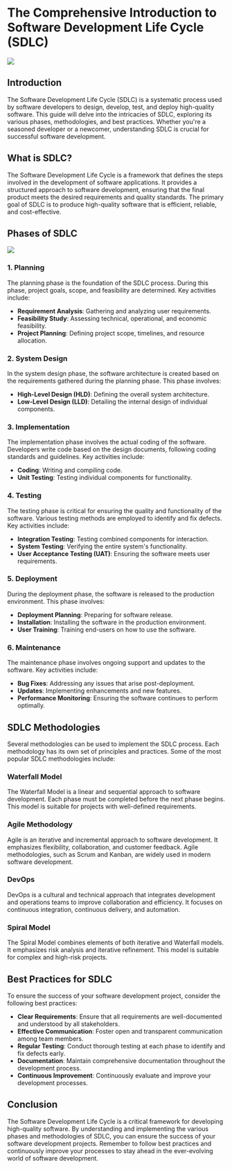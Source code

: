 # The Comprehensive Introduction to Software Development Life Cycle (SDLC)

![](image/Software-Developer-Life-Cycle.webp)

## Introduction

The Software Development Life Cycle (SDLC) is a systematic process used by software developers to design, develop, test, and deploy high-quality software. This guide will delve into the intricacies of SDLC, exploring its various phases, methodologies, and best practices. Whether you're a seasoned developer or a newcomer, understanding SDLC is crucial for successful software development.

## What is SDLC?

The Software Development Life Cycle is a framework that defines the steps involved in the development of software applications. It provides a structured approach to software development, ensuring that the final product meets the desired requirements and quality standards. The primary goal of SDLC is to produce high-quality software that is efficient, reliable, and cost-effective.

## Phases of SDLC

![](image/soft.png)

### 1. Planning

The planning phase is the foundation of the SDLC process. During this phase, project goals, scope, and feasibility are determined. Key activities include:

- **Requirement Analysis**: Gathering and analyzing user requirements.
- **Feasibility Study**: Assessing technical, operational, and economic feasibility.
- **Project Planning**: Defining project scope, timelines, and resource allocation.

### 2. System Design

In the system design phase, the software architecture is created based on the requirements gathered during the planning phase. This phase involves:

- **High-Level Design (HLD)**: Defining the overall system architecture.
- **Low-Level Design (LLD)**: Detailing the internal design of individual components.

### 3. Implementation

The implementation phase involves the actual coding of the software. Developers write code based on the design documents, following coding standards and guidelines. Key activities include:

- **Coding**: Writing and compiling code.
- **Unit Testing**: Testing individual components for functionality.

### 4. Testing

The testing phase is critical for ensuring the quality and functionality of the software. Various testing methods are employed to identify and fix defects. Key activities include:

- **Integration Testing**: Testing combined components for interaction.
- **System Testing**: Verifying the entire system's functionality.
- **User Acceptance Testing (UAT)**: Ensuring the software meets user requirements.

### 5. Deployment

During the deployment phase, the software is released to the production environment. This phase involves:

- **Deployment Planning**: Preparing for software release.
- **Installation**: Installing the software in the production environment.
- **User Training**: Training end-users on how to use the software.

### 6. Maintenance

The maintenance phase involves ongoing support and updates to the software. Key activities include:

- **Bug Fixes**: Addressing any issues that arise post-deployment.
- **Updates**: Implementing enhancements and new features.
- **Performance Monitoring**: Ensuring the software continues to perform optimally.

## SDLC Methodologies

Several methodologies can be used to implement the SDLC process. Each methodology has its own set of principles and practices. Some of the most popular SDLC methodologies include:

### Waterfall Model

The Waterfall Model is a linear and sequential approach to software development. Each phase must be completed before the next phase begins. This model is suitable for projects with well-defined requirements.

### Agile Methodology

Agile is an iterative and incremental approach to software development. It emphasizes flexibility, collaboration, and customer feedback. Agile methodologies, such as Scrum and Kanban, are widely used in modern software development.

### DevOps

DevOps is a cultural and technical approach that integrates development and operations teams to improve collaboration and efficiency. It focuses on continuous integration, continuous delivery, and automation.

### Spiral Model

The Spiral Model combines elements of both iterative and Waterfall models. It emphasizes risk analysis and iterative refinement. This model is suitable for complex and high-risk projects.

## Best Practices for SDLC

To ensure the success of your software development project, consider the following best practices:

- **Clear Requirements**: Ensure that all requirements are well-documented and understood by all stakeholders.
- **Effective Communication**: Foster open and transparent communication among team members.
- **Regular Testing**: Conduct thorough testing at each phase to identify and fix defects early.
- **Documentation**: Maintain comprehensive documentation throughout the development process.
- **Continuous Improvement**: Continuously evaluate and improve your development processes.

## Conclusion

The Software Development Life Cycle is a critical framework for developing high-quality software. By understanding and implementing the various phases and methodologies of SDLC, you can ensure the success of your software development projects. Remember to follow best practices and continuously improve your processes to stay ahead in the ever-evolving world of software development.
